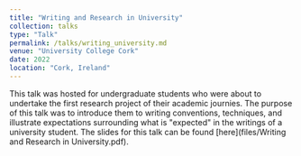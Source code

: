 ```yaml
---
title: "Writing and Research in University"
collection: talks
type: "Talk"
permalink: /talks/writing_university.md
venue: "University College Cork"
date: 2022
location: "Cork, Ireland"
---
```


This talk was hosted for undergraduate students who were about to undertake the first research project of their academic journies. The purpose of this talk was to introduce them to writing conventions, techniques, and illustrate expectations surrounding what is "expected" in the writings of a university student. The slides for this talk can be found [here](files/Writing and Research in University.pdf).
